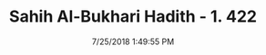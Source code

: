 ---
title        : "Sahih Al-Bukhari Hadith - 1. 422"
date         : 7/25/2018 1:49:55 PM
draft        : false
type         : "hadith"
layout       : "hadith"
BookCode     : "SHB"
VolumeNumber : "1"
HadithNumber : "422"
categories  :  ["Prayer-Praying in camel-yards"]
tags  :  ["Nafi"]
---